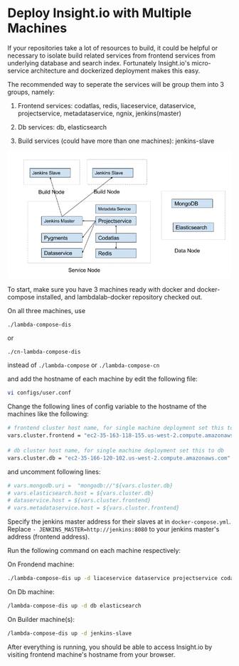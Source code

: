 # Deploy Insight.io with Multiple Machines

If your repositories take a lot of resources to build, it could be helpful or necessary to isolate build related services from frontend services from underlying database and search index. Fortunately Insight.io's micro-service architecture and dockerized deployment makes this easy. 

The recommended way to seperate the services will be group them into 3 groups, namely:

1. Frontend services: codatlas, redis, liaceservice, dataservice, projectservice, metadataservice, ngnix, jenkins(master)

2. Db services: db, elasticsearch

3. Build services (could have more than one machines): jenkins-slave

![image](../images/distributed_deploy.png)


To start, make sure you have 3 machines ready with docker and docker-compose installed, and lambdalab-docker repository checked out.

On all three machines, use

```bash
./lambda-compose-dis
```

or

```
./cn-lambda-compose-dis
```

instead of `./lambda-compose` or `./lambda-compose-cn`

and add the hostname of each machine by edit the following file:

```bash
vi configs/user.conf
```

Change the following lines of config variable to the hostname of the machines like the following:

```bash
# frontend cluster host name, for single machine deployment set this to codatlas
vars.cluster.frontend = "ec2-35-163-118-155.us-west-2.compute.amazonaws.com"

# db cluster host name, for single machine deployment set this to db
vars.cluster.db = "ec2-35-166-120-102.us-west-2.compute.amazonaws.com"
```

and uncomment following lines:

```bash
# vars.mongodb.uri =  "mongodb://"${vars.cluster.db}
# vars.elasticsearch.host = ${vars.cluster.db}
# dataservice.host = ${vars.cluster.frontend}
# vars.metadataservice.host = ${vars.cluster.frontend}
```

Specify the jenkins master address for their slaves at in `docker-compose.yml`. Replace
`- JENKINS_MASTER=http://jenkins:8080` to your jenkins master's address (frontend address).

Run the following command on each machine respectively:

On Frondend machine:

```bash
./lambda-compose-dis up -d liaceservice dataservice projectservice codatlas nginx redis pygments jenkins metadataservice
```

On Db machine:

```bash
/lambda-compose-dis up -d db elasticsearch
```

On Builder machine(s):

```bash
/lambda-compose-dis up -d jenkins-slave
```

After everything is running, you should be able to access Insight.io by visiting frontend machine's hostname from your browser.
